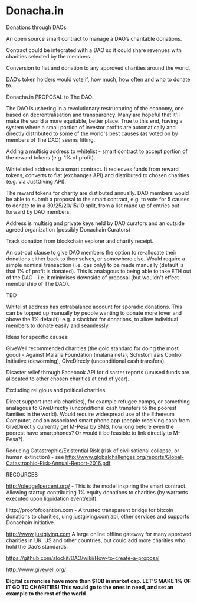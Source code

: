 # Donacha.in
Donations through DAOs:
 
An open source smart contract to manage a DAO’s charitable donations. 

Contract could be integrated with a DAO so it could share revenues with charities selected by the members. 

Conversion to fiat and donation to any approved charities around the world.

DAO’s token holders would vote if, how much, how often and who to donate to. 



Donacha.in PROPOSAL to The DAO:

The DAO is ushering in a revolutionary restructuring of the economy, one based on decrentralisation and transparency. Many are hopeful that it'll make the world a more equitable, better place. True to this end, having a system where a small portion of investor profits are automatically and directly distributed to some of the world's best causes (as voted on by members of The DAO) seems fitting.

Adding a multisig address to whitelist - smart contract to accept portion of the reward tokens (e.g. 1% of profit).

Whitelisted address is a smart contract. It reciecves funds from reward tokens, converts to fiat (exchanges API) and distributed to chosen charities (e.g. via JustGiving API).

The reward tokens for charity are distibuted annually. DAO members would be able to submit a proposal to the smart contract, e.g. to vote for 5 causes to donate to in a 30/25/20/15/10 split, from a list made up of entries put forward by DAO members.

Address is multisig and private keys held by DAO curators and an outside agreed organization (possibly Donachain Curators)

Track donation from blockchain explorer and charity receipt. 

An opt-out clause to give DAO members the option to re-allocate their donations either back to themselves, or somewhere else. Would require a simple nominal transaction (i.e. gas only) to be made manually (default is that 1% of profit is donated). This is analagous to being able to take ETH out of the DAO - i.e. it minimises downside of proposal (but wouldn't effect membership of The DAO).

TBD

Whitelist address has extrabalance account for sporadic donations. This can be topped up manually by people wanting to donate more (over and above the 1% default): e.g. a slackbot for donations, to allow individual members to donate easily and seamlessly.



Ideas for specific causes:

GiveWell recommended charities (the gold standard for doing the most good) - Against Malaria Foundation (malaria nets), Schistomiasis Control Initiative (deworming), GiveDirecly (unconditional cash transfers).

Disaster relief through Facebook API for disaster reports (unused funds are allocated to other chosen charities at end of year).

Excluding religious and political charities.

Direct support (not via charities), for example refugee camps, or something analagous to GiveDirectly (unconditional cash transfers to the poorest families in the world). Would require widespread use of the Ethereum Computer, and an associated smart phone app (people receiving cash from GiveDirectly currently get M-Pesa by SMS, how long before even the poorest have smartphones? Or would it be feasible to link directly to M-Pesa?).

Reducing Catastrophic/Existential Risk (risk of civilisational collapse, or human extinction) - see http://www.globalchallenges.org/reports/Global-Catastrophic-Risk-Annual-Report-2016.pdf



RECOURCES

http://pledge1percent.org/ - This is the model inspiring the smart contract. Allowing startup contributing 1% equity donations to charities (by warrants executed upon liquidation event/exit). 

Http://proofofdoantion.com - A trusted transparent bridge for bitcoin donations to charities, uing justgiving.com api, other services and supports Donachain initiative. 

http://www.justgiving.com  A large online offline gateway for many approved charities in UK, US and other countries, but could add more charities who hold the Dao’s standards. 

https://github.com/slockit/DAO/wiki/How-to-create-a-proposal

http://www.givewell.org/



**Digital currencies have more than $10B in market cap. LET'S MAKE 1% OF IT GO TO CHARITIES! This would go to the ones in need, and set an example to the rest of the world** 

